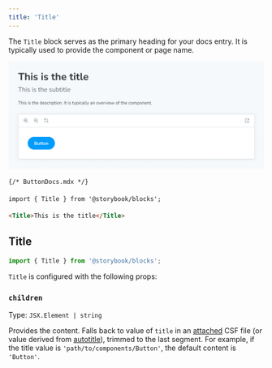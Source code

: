 ```yaml
---
title: 'Title'
---
```


The `Title` block serves as the primary heading for your docs entry. It is typically used to provide the component or page name.

![Screenshot of Title block](./doc-block-title-subtitle-description.png)

<!-- prettier-ignore-start -->
```md
{/* ButtonDocs.mdx */}

import { Title } from '@storybook/blocks';

<Title>This is the title</Title>
```
<!-- prettier-ignore-end -->

## Title

```js
import { Title } from '@storybook/blocks';
```

`Title` is configured with the following props:

### `children`

Type: `JSX.Element | string`

Provides the content. Falls back to value of `title` in an [attached](./doc-block-meta.md#attached-vs-unattached) CSF file (or value derived from [autotitle](../configure/sidebar-and-urls.md#csf-30-auto-titles)), trimmed to the last segment. For example, if the title value is `'path/to/components/Button'`, the default content is `'Button'`.
